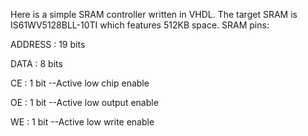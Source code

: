 Here is a simple SRAM controller written in VHDL. The target SRAM is IS61WV5128BLL-10TI which features 512KB space.
SRAM pins:

ADDRESS   : 19 bits

DATA      : 8 bits

CE        : 1 bit  --Active low chip enable

OE        : 1 bit  --Active low output enable

WE        : 1 bit  --Active low write enable
